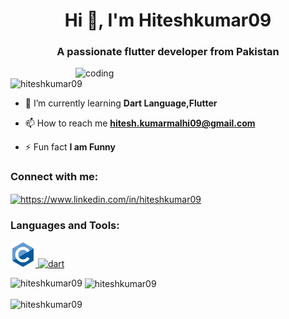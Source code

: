 <h1 align="center">Hi 👋, I'm Hiteshkumar09</h1>
<h3 align="center">A passionate flutter developer from Pakistan</h3>
<img align="right" alt="coding" width="400" src="https://user-images.githubusercontent.com/55389276/140866485-8fb1c876-9a8f-4d6a-98dc-08c4981eaf70.gif">

<p align="left"> <img src="https://komarev.com/ghpvc/?username=hiteshkumar09&label=Profile%20views&color=0e75b6&style=flat" alt="hiteshkumar09" /> </p>

- 🌱 I’m currently learning **Dart Language,Flutter**

- 📫 How to reach me **hitesh.kumarmalhi09@gmail.com**

- ⚡ Fun fact **I am Funny**

<h3 align="left">Connect with me:</h3>
<p align="left">
<a href="https://linkedin.com/in/https://www.linkedin.com/in/hiteshkumar09" target="blank"><img align="center" src="https://raw.githubusercontent.com/rahuldkjain/github-profile-readme-generator/master/src/images/icons/Social/linked-in-alt.svg" alt="https://www.linkedin.com/in/hiteshkumar09" height="30" width="40" /></a>
</p>

<h3 align="left">Languages and Tools:</h3>
<p align="left"> <a href="https://www.cprogramming.com/" target="_blank" rel="noreferrer"> <img src="https://raw.githubusercontent.com/devicons/devicon/master/icons/c/c-original.svg" alt="c" width="40" height="40"/> </a> <a href="https://dart.dev" target="_blank" rel="noreferrer"> <img src="https://www.vectorlogo.zone/logos/dartlang/dartlang-icon.svg" alt="dart" width="40" height="40"/> </a> </p>

<p><img align="left" src="https://github-readme-stats.vercel.app/api/top-langs?username=hiteshkumar09&show_icons=true&locale=en&layout=compact" alt="hiteshkumar09" /></p>

<p>&nbsp;<img align="center" src="https://github-readme-stats.vercel.app/api?username=hiteshkumar09&show_icons=true&locale=en" alt="hiteshkumar09" /></p>

<p><img align="center" src="https://github-readme-streak-stats.herokuapp.com/?user=hiteshkumar09&" alt="hiteshkumar09" /></p>

